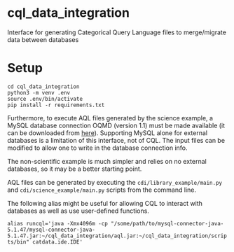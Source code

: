# cql_data_integration
Interface for generating Categorical Query Language files to merge/migrate data between databases

# Setup
```
cd cql_data_integration
python3 -m venv .env
source .env/bin/activate
pip install -r requirements.txt
```

Furthermore, to execute AQL files generated by the science example, a MySQL database connection OQMD (version 1.1) must be made available (it can be downloaded from [here](http://www.oqmd.org/download/)). Supporting MySQL alone for external databases is a limitation of this interface, not of CQL. The input files can be modified to allow one to write in the database connection info.

The non-scientific example is much simpler and relies on no external databases, so it may be a better starting point.

AQL files can be generated by executing the `cdi/library_example/main.py` and `cdi/science_example/main.py` scripts from the command line.

The following alias might be useful for allowing CQL to interact with databases as well as use user-defined functions.

`alias runcql='java -Xmx4096m -cp "/some/path/to/mysql-connector-java-5.1.47/mysql-connector-java-5.1.47.jar:~/cql_data_integration/aql.jar:~/cql_data_integration/scripts/bin" catdata.ide.IDE'`
